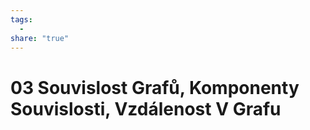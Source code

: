 ```yaml
---
tags:
  - 
share: "true"
---
```


# 03 Souvislost Grafů, Komponenty Souvislosti, Vzdálenost V Grafu
